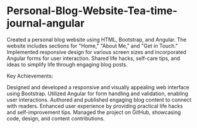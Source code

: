 # Personal-Blog-Website-Tea-time-journal-angular
Created a personal blog website using HTML, Bootstrap, and Angular. The website includes sections for "Home," "About Me," and "Get in Touch." Implemented responsive design for various screen sizes and incorporated Angular forms for user interaction. Shared life hacks, self-care tips, and ideas to simplify life through engaging blog posts.

Key Achievements:

Designed and developed a responsive and visually appealing web interface using Bootstrap.
Utilized Angular for form handling and validation, enabling user interactions.
Authored and published engaging blog content to connect with readers.
Enhanced user experience by providing practical life hacks and self-improvement tips.
Managed the project on GitHub, showcasing code, design, and content contributions.
